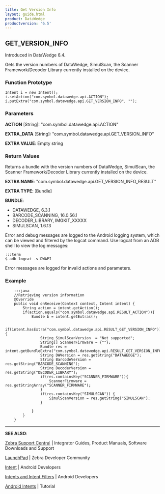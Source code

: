 ```yaml
---
title: Get Version Info 
layout: guide.html
product: DataWedge
productversion: '6.5'
---
```


## GET_VERSION_INFO

Introduced in DataWedge 6.4.

Gets the version numbers of DataWedge, SimulScan, the Scanner Framework/Decoder Library currently installed on the device. 

### Function Prototype

	Intent i = new Intent();
	i.setAction("com.symbol.datawedge.api.ACTION");
	i.putExtra("com.symbol.datawedge.api.GET_VERSION_INFO", "");

### Parameters

**ACTION** [String]: "com.symbol.datawedge.api.ACTION"

**EXTRA_DATA** [String]: "com.symbol.datawedge.api.GET_VERSION_INFO"

**EXTRA VALUE**: Empty string

### Return Values
Returns a bundle with the version numbers of DataWedge, SimulScan, the Scanner Framework/Decoder Library currently installed on the device. 

**EXTRA NAME**: "com.symbol.datawedge.api.GET_VERSION_INFO_RESULT"

**EXTRA TYPE**: [Bundle] 

**BUNDLE**:

* DATAWEDGE, 6.3.1
* BARCODE_SCANNING, 16.0.56.1  
* DECODER_LIBRARY, IMGKIT_XXXXX
* SIMULSCAN, 1.6.13

Error and debug messages are logged to the Android logging system, which can be viewed and filtered by the logcat command. Use logcat from an ADB shell to view the log messages:

	:::term
	$ adb logcat -s DWAPI

Error messages are logged for invalid actions and parameters.

### Example

		:::java
		//Retrieving version information
	    @Override
	    public void onReceive(Context context, Intent intent) {
	        String action = intent.getAction();
	        if(action.equals("com.symbol.datawedge.api.RESULT_ACTION")){
	            Bundle b = intent.getExtras();

		if(intent.hasExtra("com.symbol.datawedge.api.RESULT_GET_VERSION_INFO")){
	                String SimulScanVersion  = "Not supported";
	                String[] ScannerFirmware = {""};
	                Bundle res = intent.getBundleExtra("com.symbol.datawedge.api.RESULT_GET_VERSION_INFO");
	                String DWVersion = res.getString("DATAWEDGE");
	                String BarcodeVersion = res.getString("BARCODE_SCANNING");
	                String DecoderVersion = res.getString("DECODER_LIBRARY");
	                if(res.containsKey("SCANNER_FIRMWARE")){
	                    ScannerFirmware = res.getStringArray("SCANNER_FIRMWARE");
	                }
	                if(res.containsKey("SIMULSCAN")) {
	                    SimulScanVersion = res.getString("SIMULSCAN");
	                }

	            }
	        }
	    }


-----

**SEE ALSO**:

[Zebra Support Central](https://www.zebra.com/us/en/support-downloads.html) | Integrator Guides, Product Manuals, Software Downloads and Support

[LaunchPad](https://developer.zebra.com/welcome) | Zebra Developer Community

[Intent](https://developer.android.com/reference/android/content/Intent.html) | Android Developers

[Intents and Intent Filters](http://developer.android.com/guide/components/intents-filters.html) | Android Developers

[Android Intents](http://www.vogella.com/tutorials/AndroidIntent/article.html) | Tutorial
